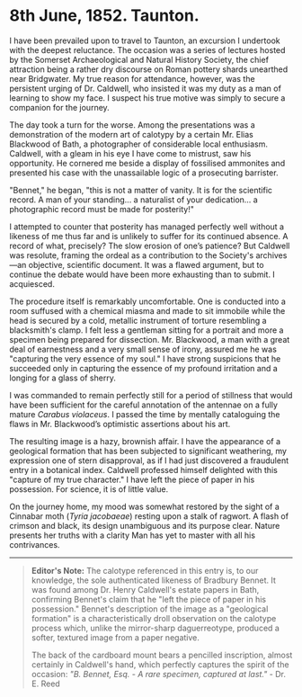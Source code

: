 # 8th June, 1852. Taunton.

I have been prevailed upon to travel to Taunton, an excursion I undertook with the deepest reluctance. The occasion was a series of lectures hosted by the Somerset Archaeological and Natural History Society, the chief attraction being a rather dry discourse on Roman pottery shards unearthed near Bridgwater. My true reason for attendance, however, was the persistent urging of Dr. Caldwell, who insisted it was my duty as a man of learning to show my face. I suspect his true motive was simply to secure a companion for the journey.

The day took a turn for the worse. Among the presentations was a demonstration of the modern art of calotypy by a certain Mr. Elias Blackwood of Bath, a photographer of considerable local enthusiasm. Caldwell, with a gleam in his eye I have come to mistrust, saw his opportunity. He cornered me beside a display of fossilised ammonites and presented his case with the unassailable logic of a prosecuting barrister.

"Bennet," he began, "this is not a matter of vanity. It is for the scientific record. A man of your standing... a naturalist of your dedication... a photographic record must be made for posterity!"

I attempted to counter that posterity has managed perfectly well without a likeness of me thus far and is unlikely to suffer for its continued absence. A record of what, precisely? The slow erosion of one’s patience? But Caldwell was resolute, framing the ordeal as a contribution to the Society's archives—an objective, scientific document. It was a flawed argument, but to continue the debate would have been more exhausting than to submit. I acquiesced.

The procedure itself is remarkably uncomfortable. One is conducted into a room suffused with a chemical miasma and made to sit immobile while the head is secured by a cold, metallic instrument of torture resembling a blacksmith's clamp. I felt less a gentleman sitting for a portrait and more a specimen being prepared for dissection. Mr. Blackwood, a man with a great deal of earnestness and a very small sense of irony, assured me he was "capturing the very essence of my soul." I have strong suspicions that he succeeded only in capturing the essence of my profound irritation and a longing for a glass of sherry.

I was commanded to remain perfectly still for a period of stillness that would have been sufficient for the careful annotation of the antennae on a fully mature *Carabus violaceus*. I passed the time by mentally cataloguing the flaws in Mr. Blackwood’s optimistic assertions about his art.

The resulting image is a hazy, brownish affair. I have the appearance of a geological formation that has been subjected to significant weathering, my expression one of stern disapproval, as if I had just discovered a fraudulent entry in a botanical index. Caldwell professed himself delighted with this "capture of my true character." I have left the piece of paper in his possession. For science, it is of little value.

On the journey home, my mood was somewhat restored by the sight of a Cinnabar moth (*Tyria jacobaeae*) resting upon a stalk of ragwort. A flash of crimson and black, its design unambiguous and its purpose clear. Nature presents her truths with a clarity Man has yet to master with all his contrivances.

---
> **Editor's Note:** The calotype referenced in this entry is, to our knowledge, the sole authenticated likeness of Bradbury Bennet. It was found among Dr. Henry Caldwell's estate papers in Bath, confirming Bennet's claim that he "left the piece of paper in his possession." Bennet's description of the image as a "geological formation" is a characteristically droll observation on the calotype process which, unlike the mirror-sharp daguerreotype, produced a softer, textured image from a paper negative.
> 
> The back of the cardboard mount bears a pencilled inscription, almost certainly in Caldwell's hand, which perfectly captures the spirit of the occasion: *"B. Bennet, Esq. - A rare specimen, captured at last."* - Dr. E. Reed

